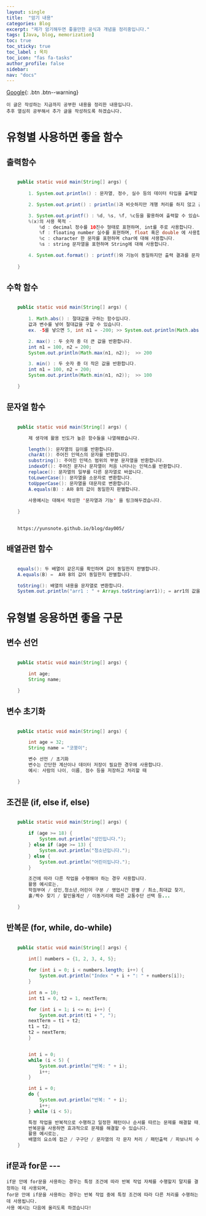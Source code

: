 ```yaml
---
layout: single
title:  "암기 내용"
categories: Blog
excerpt: "제가 암기해두면 좋을만한 공식과 개념을 정리중입니다."
tags: [Java, blog, memorization]
toc: true
toc_sticky: true
toc_label : 목차
toc_icon: "fas fa-tasks"
author_profile: false
sidebar:
nav: "docs"
---
```

[Google](https://google.com){: .btn .btn--warning}


	이 글은 작성하는 지금까지 공부한 내용을 정리한 내용입니다.
	추후 열심히 공부해서 추가 글을 작성하도록 하겠습니다.

# 유형별 사용하면 좋을 함수

## 출력함수 

```java

	public static void main(String[] args) {
		
		1. System.out.println() : 문자열, 정수, 실수 등의 데이터 타입을 출력할 수 있습니다. 출력 후 자동으로 개행 처리가 됩니다.

		2. System.out.print() : println()과 비슷하지만 개행 처리를 하지 않고 출력합니다.

		3. System.out.printf() : %d, %s, %f, %c등을 활용하여 출력할 수 있습니다.
		%(x)의 사용 목적 -
	 		%d : decimal 정수를 10진수 형태로 표현하며, int를 주로 사용합니다.
	 		%f : floating number 실수를 표현하며, float 혹은 double 에 사용합니다,.
			%c : character 한 문자를 표현하며 char에 대해 사용합니다.
			%s : string 문자열을 표현하며 String에 대해 사용합니다.

		4. System.out.format() : printf()와 기능이 동일하지만 출력 결과를 문자열로 반환하는 것이 특징입니다.
	
	}

```
## 수학 함수

```java

	public static void main(String[] args) {
		
		1. Math.abs() : 절대값을 구하는 함수입니다.
		값과 변수를 넣어 절대값을 구할 수 있습니다. 
		ex. -5를 넣으면 5, int n1 = -200; >> System.out.println(Math.abs(n1)); = 200

		2. max() : 두 숫자 중 더 큰 값을 반환합니다.
		int n1 = 100, n2 = 200;
		System.out.println(Math.max(n1, n2));  >> 200

		3. min() : 두 숫자 중 더 작은 값을 반환합니다.
		int n1 = 100, n2 = 200;
		System.out.println(Math.min(n1, n2));  >> 100

	}

```	

## 문자열 함수

```java

	public static void main(String[] args) {

		제 생각에 활용 빈도가 높은 함수들을 나열해봤습니다.

		length(): 문자열의 길이를 반환합니다.
		charAt(): 주어진 인덱스의 문자를 반환합니다.
		substring(): 주어진 인덱스 범위의 부분 문자열을 반환합니다.
		indexOf(): 주어진 문자나 문자열이 처음 나타나는 인덱스를 반환합니다.
		replace(): 문자열의 일부를 다른 문자열로 바꿉니다.
		toLowerCase(): 문자열을 소문자로 변환합니다.
		toUpperCase(): 문자열을 대문자로 변환합니다.
		A.equals(B) : A와 B의 값이 동일한지 판별합니다.
 
		사용예시는 대해서 작성한 '문자열과 기능' 을 링크해두겠습니다.

	}
		

```
		https://yunsnote.github.io/blog/day005/


## 배열관련 함수

```java

	equals(): 두 배열이 같은지를 확인하며 값이 동일한지 판별합니다.
	A.equals(B) =  A와 B의 값이 동일한지 판별합니다.

	toString(): 배열의 내용을 문자열로 변환합니다.
	System.out.println("arr1 : " + Arrays.toString(arr1)); = arr1의 값을 나열합니다.

```

# 유형별 응용하면 좋을 구문


## 변수 선언

```java
	
	public static void main(String[] args) {

		int age;
		String name;

	}
```

## 변수 초기화	

```java

	public static void main(String[] args) {

		int age = 32;
		String name = "코붕이";

		변수 선언 / 초기화 
		변수는 간단한 계산이나 데이터 저장이 필요한 경우에 사용합니다.
		예시: 사람의 나이, 이름, 점수 등을 저장하고 처리할 때

	}
```

## 조건문 (if, else if, else)

```java

	public static void main(String[] args) {

		if (age >= 18) {
			System.out.println("성인입니다.");
		} else if (age >= 13) {
			System.out.println("청소년입니다.");
		} else {
			System.out.println("어린이입니다.");
		}

		조건에 따라 다른 작업을 수행해야 하는 경우 사용합니다.
		활용 예시로는,
		학점부여 / 성인,청소년,어린이 구분 / 영업시간 판별 / 최소,최대값 찾기,
		홀/짝수 찾기 / 할인율계산 / 이동거리에 따른 교통수단 선택 등...

	}
```

## 반복문 (for, while, do-while)

```java	

	public static void main(String[] args) {
		
		int[] numbers = {1, 2, 3, 4, 5};

		for (int i = 0; i < numbers.length; i++) {
		    System.out.println("Index " + i + ": " + numbers[i]);
		}

		int n = 10;
		int t1 = 0, t2 = 1, nextTerm;

		for (int i = 1; i <= n; i++) {
			System.out.print(t1 + ", ");
		nextTerm = t1 + t2;
		t1 = t2;
		t2 = nextTerm;
		}


		int i = 0;
		while (i < 5) {
			System.out.println("반복: " + i);
			i++;
		}

		int i = 0;
		do {
			System.out.println("반복: " + i);
			i++;
		} while (i < 5);

		특정 작업을 반복적으로 수행하고 일정한 패턴이나 순서를 따르는 문제를 해결할 때,
		반복문을 사용하면 효과적으로 문제를 해결할 수 있습니다.
		활용 예시로는,
		배열의 요소에 접근 / 구구단 / 문자열의 각 문자 처리 / 패턴출력 / 파보나치 수열 등...
	}
```
## if문과 for문 ---

	if문 안에 for문을 사용하는 경우는 특정 조건에 따라 반복 작업 자체를 수행할지 말지를 결정하는 데 사용되며,
	for문 안에 if문을 사용하는 경우는 반복 작업 중에 특정 조건에 따라 다른 처리를 수행하는 데 사용됩니다.
	사용 예시는 다음에 올리도록 하겠습니다!

```		

	
